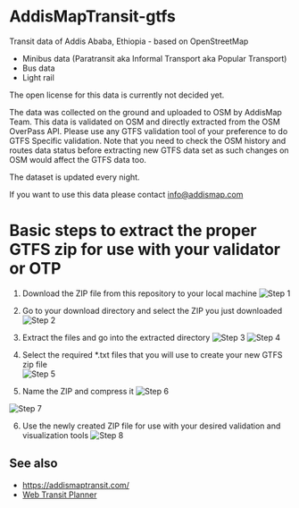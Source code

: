 # AddisMapTransit-gtfs

Transit data of Addis Ababa, Ethiopia - based on OpenStreetMap

* Minibus data (Paratransit aka Informal Transport aka Popular Transport)
* Bus data
* Light rail

The open license for this data is currently not decided yet.

The data was collected on the ground and uploaded to OSM by AddisMap Team. This data is validated on OSM and directly extracted from the OSM OverPass API. 
Please use any GTFS validation tool of your preference to do GTFS Specific validation. Note that you need to check the OSM history and routes data status before extracting new GTFS data set as such changes on OSM would affect the GTFS data too.

The dataset is updated every night.

If you want to use this data please contact info@addismap.com

# Basic steps to extract the proper GTFS zip for use with your validator or OTP

1. Download the ZIP file from this repository to your local machine
   ![Step 1](https://github.com/AddisMap/AddisMapTransit-gtfs/assets/3072964/bb862c43-6b21-4721-86a4-01b239466fde)

2. Go to your download directory and select the ZIP you just downloaded
![Step 2](https://github.com/AddisMap/AddisMapTransit-gtfs/assets/3072964/20a993bb-5b76-49d1-8aa8-a08d7aedda69)


3. Extract the files and go into the extracted directory
![Step 3](https://github.com/AddisMap/AddisMapTransit-gtfs/assets/3072964/d2f289af-651a-418e-9455-14b692e98de4)
![Step 4](https://github.com/AddisMap/AddisMapTransit-gtfs/assets/3072964/79ee99e9-78eb-4bd8-bff3-82fe95d5c31b)
   
4. Select the required *.txt files that you will use to create your new GTFS zip file   
![Step 5](https://github.com/AddisMap/AddisMapTransit-gtfs/assets/3072964/5f63bf78-aa88-4314-986c-09c773befb87)

5. Name the ZIP and compress it
![Step 6](https://github.com/AddisMap/AddisMapTransit-gtfs/assets/3072964/bd2ff33e-3927-4d06-acad-ea5445eac876)

![Step 7](https://github.com/AddisMap/AddisMapTransit-gtfs/assets/3072964/97dc7833-af48-4f6b-9913-fecb3a6db229)

6. Use the newly created ZIP file for use with your desired validation and visualization tools
![Step 8](https://github.com/AddisMap/AddisMapTransit-gtfs/assets/3072964/eef100f0-03e1-40d3-ad9e-d160ec20805f)


## See also

* https://addismaptransit.com/
* [Web Transit Planner](https://web.addismaptransit.com/)
